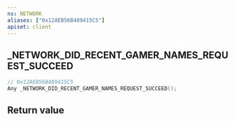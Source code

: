 ```yaml
---
ns: NETWORK
aliases: ["0x12AEB56B489415C5"]
apiset: client
---
```

## _NETWORK_DID_RECENT_GAMER_NAMES_REQUEST_SUCCEED

```c
// 0x12AEB56B489415C5
Any _NETWORK_DID_RECENT_GAMER_NAMES_REQUEST_SUCCEED();
```



## Return value

